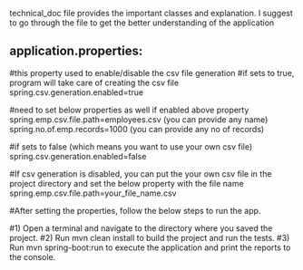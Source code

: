 technical_doc file provides the important classes and explanation. I suggest to go through the file to get the better understanding of the application

application.properties:
-----------------------
#this property used to enable/disable the csv file generation
#if sets to true, program will take care of creating the csv file
spring.csv.generation.enabled=true

#need to set below properties as well if enabled above property
spring.emp.csv.file.path=employees.csv (you can provide any name)
spring.no.of.emp.records=1000 (you can provide any no of records)

#if sets to false (which means you want to use your own csv file)
spring.csv.generation.enabled=false

#If csv generation is disabled, you can put the your own csv file in the project directory and set the below property with the file name
spring.emp.csv.file.path=your_file_name.csv

#After setting the properties, follow the below steps to run the app.

#1) Open a terminal and navigate to the directory where you saved the project.
#2) Run mvn clean install to build the project and run the tests.
#3) Run mvn spring-boot:run to execute the application and print the reports to the console.
